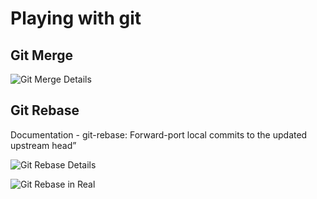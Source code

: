 # Playing with git

## Git Merge

![Git Merge Details](../master/readme_data/git_merge.png)

## Git Rebase

Documentation - git-rebase: Forward-port local commits to the updated upstream head”

![Git Rebase Details](../master/readme_data/git_rebase.png)

![Git Rebase in Real](../master/readme_data/git_rebase_reality.png)
